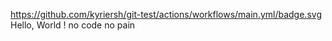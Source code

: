 https://github.com/kyriersh/git-test/actions/workflows/main.yml/badge.svg
Hello, World !
no code no pain

